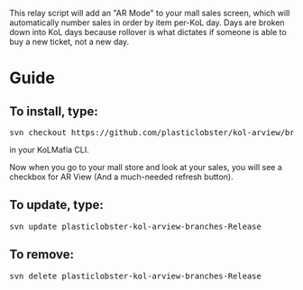 This relay script will add an "AR Mode" to your mall sales screen, which will automatically number sales in order by item per-KoL day.
Days are broken down into KoL days because rollover is what dictates if someone is able to buy a new ticket, not a new day.

Guide
=====

To install, type:
----------------------
<pre>
svn checkout https://github.com/plasticlobster/kol-arview/branches/Release
</pre>

in your KoLMafia CLI.

Now when you go to your mall store and look at your sales, you will see a checkbox for AR View (And a much-needed refresh button).

To update, type:
----------------------
<pre>
svn update plasticlobster-kol-arview-branches-Release
</pre>

To remove:
----------------------
<pre>
svn delete plasticlobster-kol-arview-branches-Release
</pre>

